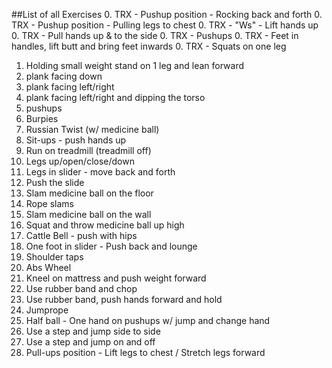 ##List of all Exercises
0. TRX - Pushup position - Rocking back and forth
0. TRX - Pushup position - Pulling legs to chest
0. TRX - "Ws" - Lift hands up
0. TRX - Pull hands up & to the side
0. TRX - Pushups
0. TRX - Feet in handles, lift butt and bring feet inwards
0. TRX - Squats on one leg
1. Holding small weight stand on 1 leg and lean forward
1. plank facing down
1. plank facing left/right
1. plank facing left/right and dipping the torso
1. pushups
1. Burpies
1. Russian Twist (w/ medicine ball)
1. Sit-ups - push hands up
1. Run on treadmill (treadmill off)
1. Legs up/open/close/down
1. Legs in slider - move back and forth
1. Push the slide
1. Slam medicine ball on the floor
1. Rope slams
1. Slam medicine ball on the wall
1. Squat and throw medicine ball up high
1. Cattle Bell - push with hips
1. One foot in slider - Push back and lounge
1. Shoulder taps
1. Abs Wheel
1. Kneel on mattress and push weight forward
1. Use rubber band and chop
1. Use rubber band, push hands forward and hold
1. Jumprope
1. Half ball - One hand on pushups w/ jump and change hand
1. Use a step and jump side to side
1. Use a step and jump on and off
1. Pull-ups position - Lift legs to chest / Stretch legs forward
